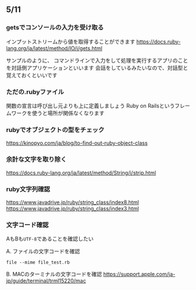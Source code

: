 ## 5/11

### getsでコンソールの入力を受け取る
インプットストリームから値を取得することができます
https://docs.ruby-lang.org/ja/latest/method/IO/i/gets.html

サンプルのように、
コマンドラインで入力をして処理を実行するアプリのことを対話側アプリケーションといいます
会話をしているみたいなので、対話型と覚えておくといいです

### ただの.rubyファイル
関数の宣言は呼び出し元よりも上に定義しましょう
Ruby on Railsというフレームワークを使うと場所が関係なくなります


### rubyでオブジェクトの型をチェック
https://kinopyo.com/ja/blog/to-find-out-ruby-object-class

### 余計な文字を取り除く
https://docs.ruby-lang.org/ja/latest/method/String/i/strip.html

### ruby文字列確認
https://www.javadrive.jp/ruby/string_class/index8.html
https://www.javadrive.jp/ruby/string_class/index3.html

### 文字コード確認
AもBも`UTF-8`であることを確認したい

A. ファイルの文字コードを確認
```
file --mime file_test.rb
```

B. MACのターミナルの文字コードを確認
https://support.apple.com/ja-jp/guide/terminal/trml15220/mac


